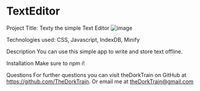 # TextEditor
Project Title: Texty the simple Text Editor
![image](https://github.com/TheDorkTrain/TextEditor/assets/164428791/280d01a6-b9a1-4e49-acec-7287b5e28020)

Technologies used: CSS, Javascript, IndexDB, Minify

Description You can use this simple app to write and store text offline.

Installation Make sure to npm i!

Questions For further questions you can visit theDorkTrain on GitHub at https://github.com/TheDorkTrain. Or email me at theDorkTrain@gmail.com

